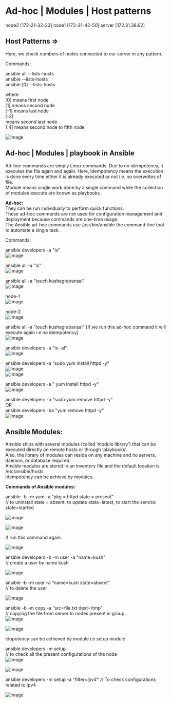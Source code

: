 # Ad-hoc | Modules | Host patterns

node2 [172-21-32-33]
node1 [172-31-42-50]
server [172.31.38.62]

## Host Patterns =>

Here, we check numbers of nodes connected to our server in any pattern.

Commands:

ansible all --lists-hosts <br>
ansible <groupname> --lists-hosts<br>
ansible <groupname>[0] --lists-hosts<br>

where<br>
<groupname>[0] means first node<br>
<groupname>[1] means second node <br>
<groupname>[-1] means last node <br>
<groupname>[-2]  <br>
means second last node <br>
<groupname>1:4] means second node to fifth node <br>

![image](https://user-images.githubusercontent.com/46487696/120610282-a34c4d00-c470-11eb-8144-685f873b3b53.png)



## Ad-hoc | Modules | playbook in Ansible

Ad-hoc commands are simply Linux commands. Due to no idempotency, it executes the file again and again. Here, idempotency means the execution is done every time either it is already executed or not i.e. no overwrites of file. <br>
Module means single work done by a single command while the collection of modules execute are known as playbooks. <br>

**Ad-hoc:** <br>
They can be run individually to perform quick functions. <br>
These ad-hoc commands are not used for configuration management and deployment because commands are one-time usage. <br>
The Ansible ad-hoc commands use  /usr/bin/ansible the command-line tool to automate a single task. <br>


Commands:
  
ansible developers -a "ls"<br>
![image](https://user-images.githubusercontent.com/46487696/120610611-fb834f00-c470-11eb-992d-79c343ce16d1.png)

ansible all -a "ls" <br>
![image](https://user-images.githubusercontent.com/46487696/120610651-063de400-c471-11eb-9881-75bcd8dab597.png)

ansible all -a "touch kushagrabansal" <br>
![image](https://user-images.githubusercontent.com/46487696/120610714-1655c380-c471-11eb-95be-8bb6aecb3212.png)

node-1 <br>
![image](https://user-images.githubusercontent.com/46487696/120610730-1a81e100-c471-11eb-8be5-943d30bd71bf.png)

node-2 <br>
![image](https://user-images.githubusercontent.com/46487696/120610745-1d7cd180-c471-11eb-9060-5c6bc5ee0850.png)


ansible all -a "touch kushagrabansal" [If we run this ad-hoc command it will execute again i.e no idempotency] <br>
![image](https://user-images.githubusercontent.com/46487696/120610794-2a99c080-c471-11eb-9b6c-8a7a32968b89.png)


ansible developers  -a "ls -al" <br>
![image](https://user-images.githubusercontent.com/46487696/120610846-37b6af80-c471-11eb-9dfa-d29382cbcbec.png)


ansible developers -a "sudo yum install httpd -y" <br>
![image](https://user-images.githubusercontent.com/46487696/120610977-54eb7e00-c471-11eb-8640-b44dd26c7cfe.png) <br>
![image](https://user-images.githubusercontent.com/46487696/120610998-5a48c880-c471-11eb-8995-a96e8fadd253.png)

ansible developers -a " yum install httpd -y" <br>
![image](https://user-images.githubusercontent.com/46487696/120611048-66cd2100-c471-11eb-8de3-072681b33137.png)



ansible developers -a "sudo yum remove httpd -y"  <br>
OR <br>
ansible developers -ba "yum remove httpd -y" <br>
![image](https://user-images.githubusercontent.com/46487696/120611096-6e8cc580-c471-11eb-9c93-1ebb8a22a830.png)




  
  

## Ansible Modules:

Ansible ships with several modules (called ‘module library’) that can be executed directly on remote hosts or through ‘playbooks’. <br>
Also, the library of modules can reside on any machine and no servers, daemon, or database required. <br>
Ansible modules are stored in an inventory file and the default location is /etc/ansible/hosts <br>
Idempotency can be achieve by modules. <br>



**Commands of Ansible modules:** <br>

ansible <group-name> -b –m yum –a “pkg = httpd state = present” <br>
// to uninstall state = absent, to update state=latest, to start the service state=started  <br>
  
![image](https://user-images.githubusercontent.com/46487696/120611354-bb709c00-c471-11eb-930d-eeb798d8d69b.png)

![image](https://user-images.githubusercontent.com/46487696/120611365-be6b8c80-c471-11eb-8c87-dff769385f37.png)

If run this command again:

![image](https://user-images.githubusercontent.com/46487696/120611400-c62b3100-c471-11eb-8936-ffc8b6af96b4.png)


ansible developers -b -m user -a "name=kush" <br>
// create a user by name kush <br>

![image](https://user-images.githubusercontent.com/46487696/120611438-d3482000-c471-11eb-9303-3b8958c2a3ba.png)


ansible <group-name> -b –m user –a “name=kush state=absent” <br>
// to delete the user <br>

![image](https://user-images.githubusercontent.com/46487696/120611513-e6f38680-c471-11eb-86fe-9f71143471e0.png)


ansible <group-name> -b -m copy -a “src=file.txt dest=/tmp” <br>
// copying the file from server to nodes present in group <br>
![image](https://user-images.githubusercontent.com/46487696/120611538-ee1a9480-c471-11eb-9577-38d7addd0d4c.png)

![image](https://user-images.githubusercontent.com/46487696/120611551-f1158500-c471-11eb-80b1-7edbe81e4eca.png)


Idopotency can be achieved by module i.e setup module

ansible developers -m setup <br>
// to check all the present configurations of the node <br>
![image](https://user-images.githubusercontent.com/46487696/120611716-1609f800-c472-11eb-9e52-d0451853f400.png)

![image](https://user-images.githubusercontent.com/46487696/120611759-215d2380-c472-11eb-80bc-334030e5a15b.png)


ansible developers -m setup -a "filter=*ipv4*"
// To check configurations related to ipv4
  
![image](https://user-images.githubusercontent.com/46487696/120611791-291cc800-c472-11eb-8597-3c00681cbcb3.png)

